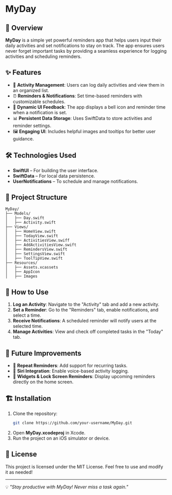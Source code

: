 # MyDay

## 📌 Overview
**MyDay** is a simple yet powerful reminders app that helps users input their daily activities and set notifications to stay on track. The app ensures users never forget important tasks by providing a seamless experience for logging activities and scheduling reminders.

## ✨ Features
- 📅 **Activity Management**: Users can log daily activities and view them in an organized list.
- ⏰ **Reminders & Notifications**: Set time-based reminders with customizable schedules.
- 🔔 **Dynamic UI Feedback**: The app displays a bell icon and reminder time when a notification is set.
- 📊 **Persistent Data Storage**: Uses SwiftData to store activities and reminder settings.
- 🖼️ **Engaging UI**: Includes helpful images and tooltips for better user guidance.

## 🛠️ Technologies Used
- **SwiftUI** – For building the user interface.
- **SwiftData** – For local data persistence.
- **UserNotifications** – To schedule and manage notifications.

## 📂 Project Structure
```
MyDay/
├── Models/
│   ├── Day.swift
│   ├── Activity.swift
├── Views/
│   ├── HomeView.swift
│   ├── TodayView.swift
│   ├── ActivitiesView.swiff
│   ├── AddActivitiesView.swift
│   ├── RemindersView.swift
│   ├── SettingsView.swift
│   ├── ToolTipView.swift
├── Resources/
│   ├── Assets.xcassets
│   ├── AppIcon
│   ├── Images
```

## 📲 How to Use
1. **Log an Activity**: Navigate to the "Activity" tab and add a new activity.
2. **Set a Reminder**: Go to the "Reminders" tab, enable notifications, and select a time.
3. **Receive Notifications**: A scheduled reminder will notify users at the selected time.
4. **Manage Activities**: View and check off completed tasks in the "Today" tab.

## 🚀 Future Improvements
- 📝 **Repeat Reminders**: Add support for recurring tasks.
- 🔄 **Siri Integration**: Enable voice-based activity logging.
- 📌 **Widgets & Lock Screen Reminders**: Display upcoming reminders directly on the home screen.

## 🏗️ Installation
1. Clone the repository:
   ```sh
   git clone https://github.com/your-username/MyDay.git
   ```
2. Open **MyDay.xcodeproj** in Xcode.
3. Run the project on an iOS simulator or device.

## 📜 License
This project is licensed under the MIT License. Feel free to use and modify it as needed!

---
💡 *"Stay productive with MyDay! Never miss a task again."*

